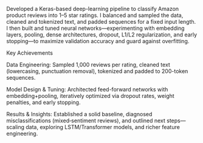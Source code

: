 Developed a Keras-based deep-learning pipeline to classify Amazon product reviews into 1–5 star ratings. I balanced and sampled the data, cleaned and tokenized text, and padded sequences for a fixed input length. I then built and tuned neural networks—experimenting with embedding layers, pooling, dense architectures, dropout, L1/L2 regularization, and early stopping—to maximize validation accuracy and guard against overfitting.

Key Achievements

Data Engineering: Sampled 1,000 reviews per rating, cleaned text (lowercasing, punctuation removal), tokenized and padded to 200-token sequences.

Model Design & Tuning: Architected feed-forward networks with embedding+pooling, iteratively optimized via dropout rates, weight penalties, and early stopping.

Results & Insights: Established a solid baseline, diagnosed misclassifications (mixed‐sentiment reviews), and outlined next steps—scaling data, exploring LSTM/Transformer models, and richer feature engineering.
